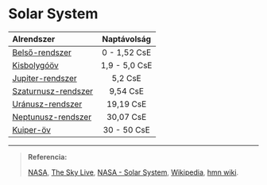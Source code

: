 # Solar System

| Alrendszer | Naptávolság |
| :---       |    :---:    |
| [Belső-rendszer](innersystem.md) | 0 - 1,52 CsE |
| [Kisbolygóöv](thebelt.md) | 1,9 - 5,0 CsE |
| [Jupiter-rendszer](joviansystem.md) | 5,2 CsE |
| [Szaturnusz-rendszer](saturniansystem.md) | 9,54 CsE |
| [Uránusz-rendszer](uraniansystem.md) | 19,19 CsE |
| [Neptunusz-rendszer](neptuniansystem.md) | 30,07 CsE |
| [Kuiper-öv](kuiperbelt.md) | 30 - 50 CsE |


----

> **Referencia:**
>
> [NASA](https://nssdc.gsfc.nasa.gov/),
> [The Sky Live](https://theskylive.com),
> [NASA - Solar System](https://solarsystem.nasa.gov),
> [Wikipedia](https://hu.wikipedia.org/wiki/Naprendszer),
> [hmn wiki](https://hmn.wiki/hu/Magnetosphere_of_Jupiter).
